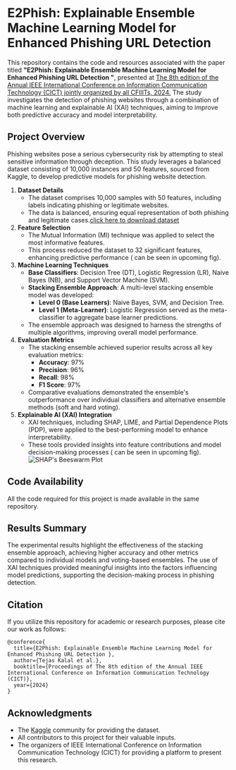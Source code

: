 # E2Phish: Explainable Ensemble Machine Learning Model for Enhanced Phishing URL Detection 
This repository contains the code and resources associated with the paper titled **"E2Phish: Explainable Ensemble Machine Learning Model for Enhanced Phishing URL Detection "**, presented at [The 8th edition of the Annual IEEE International Conference on Information Communication Technology (CICT) jointly organized by all CFIllTs, 2024.](https://cict2024.iiita.ac.in/2024/) The study investigates the detection of phishing websites through a combination of machine learning and explainable AI (XAI) techniques, aiming to improve both predictive accuracy and model interpretability.

## Project Overview
Phishing websites pose a serious cybersecurity risk by attempting to steal sensitive information through deception. This study leverages a balanced dataset consisting of 10,000 instances and 50 features, sourced from Kaggle, to develop predictive models for phishing website detection.

1. **Dataset Details**
   - The dataset comprises 10,000 samples with 50 features, including labels indicating phishing or legitimate websites.
   - The data is balanced, ensuring equal representation of both phishing and legitimate cases.[click here to download dataset](https://www.kaggle.com/code/fadilparves/pishing-detection-using-machine-learning/comments)
2. **Feature Selection**
   - The Mutual Information (MI) technique was applied to select the most informative features.
   - This process reduced the dataset to 32 significant features, enhancing predictive performance ( can be seen in upcoming fig).
3. **Machine Learning Techniques**
   - **Base Classifiers**: Decision Tree (DT), Logistic Regression (LR), Naive Bayes (NB), and Support Vector Machine (SVM).
   - **Stacking Ensemble Approach**: A multi-level stacking ensemble model was developed:
     - **Level 0 (Base Learners)**: Naive Bayes, SVM, and Decision Tree.
     - **Level 1 (Meta-Learner)**: Logistic Regression served as the meta-classifier to aggregate base learner predictions.
   - The ensemble approach was designed to harness the strengths of multiple algorithms, improving overall model performance.
4. **Evaluation Metrics**
   - The stacking ensemble achieved superior results across all key evaluation metrics:
     - **Accuracy**: 97%
     - **Precision**: 96%
     - **Recall**: 98%
     - **F1 Score**: 97%
   - Comparative evaluations demonstrated the ensemble's outperformance over individual classifiers and alternative ensemble methods (soft and hard voting).
5. **Explainable AI (XAI) Integration**
   - XAI techniques, including SHAP, LIME, and Partial Dependence Plots (PDP), were applied to the best-performing model to enhance interpretability.
   - These tools provided insights into feature contributions and model decision-making processes ( can be seen in upcoming fig).
![SHAP's Beeswarm Plot ](main/SHAP.png)

## Code Availability
All the code required for this project is made available in the same repository.

## Results Summary
The experimental results highlight the effectiveness of the stacking ensemble approach, achieving higher accuracy and other metrics compared to individual models and voting-based ensembles. The use of XAI techniques provided meaningful insights into the factors influencing model predictions, supporting the decision-making process in phishing detection.

## Citation
If you utilize this repository for academic or research purposes, please cite our work as follows:

```plaintext
@conference{
  title={E2Phish: Explainable Ensemble Machine Learning Model for Enhanced Phishing URL Detection },
  author={Tejas Kalal et al.},
  booktitle={Proceedings of The 8th edition of the Annual IEEE International Conference on Information Communication Technology (CICT)},
  year={2024}
}
```

## Acknowledgments
- The [Kaggle](https://www.kaggle.com) community for providing the dataset.
- All contributors to this project for their valuable inputs.
- The organizers of IEEE International Conference on Information Communication Technology (CICT) for providing a platform to present this research.
